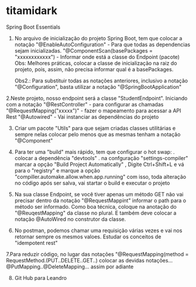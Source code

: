 # titamidark
Spring Boot Essentials

1. No arquivo de inicialização do projeto Spring Boot,
tem que colocar a notação
"@EnableAutoConfiguration" - Para que todas as dependencias sejam inicializadas.
"@ComponentScan(basePackages = "xxxxxxxxxxxx") - Informar onde está a classe do Endpoint (pacote)
    Obs: Melhores práticas, colocar a classe de inicialização na raiz do projeto, pois, assim,
    não precisa informar qual é a basePackages.

    Obs2.: Para substituir todas as notações anteriores, inclusivo a notação "@Configuration",
    basta utilizar a notação "@SpringBootApplication"


2.Neste projeto, nosso endpoint será a classe "StudentEndpoint". Iniciando com a notação
"@RestController" - para configurar as chamadas
"@RequestMapping("xxxxx")" - fazer o mapeamento para acessar a API Rest
"@Autowired" - Vai instanciar as dependências do projeto

3. Criar um pacote "Utils" para que sejam criadas classes utilitárias e sempre nelas colocar pelo
menos que as mesmas tenham a notação "@Component"

4. Para ter uma "build" mais rápido, tem que configurar o hot swap:
    . colocar a dependência "devtools"
    . na confguração "settings-compiler" marcar a opção "Build Project Automatically"
    , Digite Ctrl+Shift+L e vá para o "registry" e marque a opção "compiller.automake.allow.when.app.running"
   com isso, toda alteração no código após ser salva, vai startar o build e executar o projeto


5. Na sua classe Endpoint, se você tiver apenas um método GET não vai precisar dentro da notação
"@RequestMappint" informar o path para o método ser informado. Como boa técnica, coloque na anotação
do "@ReuqestMapping" da classe no plural. E também deve colocar a notação @AutoWired no construtor da classe.

6. No postman, podemos chamar uma requisição várias vezes e vai nos retornar sempre os mesmos valoes.
Estudar os conceitos de "idempotent rest"

7.Para reduzir código, no lugar das notações "@RequestMapping(method = RequestMethod.(PUT..DELETE..GET..)
colocar as devidas notações... @PutMapping..@DeleteMapping... assim por adiante

8. Git Hub para Leandro

